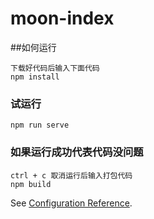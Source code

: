 # moon-index

##如何运行
```
下载好代码后输入下面代码
npm install
```

### 试运行
```
npm run serve
```

### 如果运行成功代表代码没问题
```
ctrl + c 取消运行后输入打包代码
npm build
```


See [Configuration Reference](https://cli.vuejs.org/config/).
